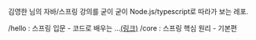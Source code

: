 김영한 님의 자바/스프링 강의를 굳이 굳이 Node.js/typescript로 따라가 보는 레포.

/hello : 스프링 입문 - 코드로 배우는 ...[(링크)]()
/core : 스프링 핵심 원리 - 기본편
